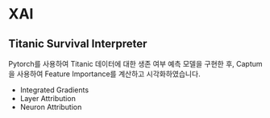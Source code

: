 # XAI

## Titanic Survival Interpreter
Pytorch를 사용하여 Titanic 데이터에 대한 생존 여부 예측 모델을 구현한 후,
Captum을 사용하여 Feature Importance를 계산하고 시각화하였습니다.
- Integrated Gradients
- Layer Attribution
- Neuron Attribution

